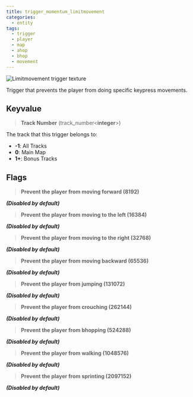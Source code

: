 ```yaml
---
title: trigger_momentum_limitmovement
categories:
  - entity
tags:
  - trigger
  - player
  - map
  - ahop
  - bhop
  - movement
---
```


![Limitmovement trigger texture](/images/trigger_momentum_limitmovement/limitmovement.jpg)

Trigger that prevents the player from doing specific keypress movements.

## Keyvalue

> **Track Number** (track_number&lt;**integer**&gt;)

The track that this trigger belongs to:

- **-1**: All Tracks
- **0**: Main Map
- **1+**: Bonus Tracks

## Flags

> **Prevent the player from moving forward (8192)**

**_(Disabled by default)_**

> **Prevent the player from moving to the left (16384)**

**_(Disabled by default)_**

> **Prevent the player from moving to the right (32768)**

**_(Disabled by default)_**

> **Prevent the player from moving backward (65536)**

**_(Disabled by default)_**

> **Prevent the player from jumping (131072)**

**_(Disabled by default)_**

> **Prevent the player from crouching (262144)**

**_(Disabled by default)_**

> **Prevent the player from bhopping (524288)**

**_(Disabled by default)_**

> **Prevent the player from walking (1048576)**

**_(Disabled by default)_**

> **Prevent the player from sprinting (2097152)**

**_(Disabled by default)_**
